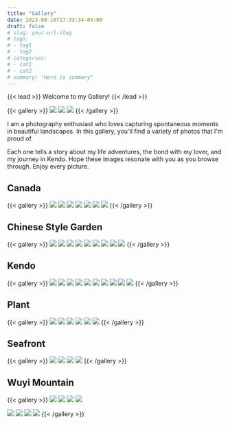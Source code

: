 ```yaml
---
title: "Gallery"
date: 2023-08-16T17:33:34-04:00
draft: false
# slug: your-url-slug
# tags:
# - tag1
# - tag2
# categories:
# - cat1
# - cat2
# summary: "Here is summary"
---
```


<!-- {{< alert cardColor="#51A8DD" iconColor="white" textColor="" >}}
**Loading speed is slow due to large image files**
{{< /alert >}} -->

{{< lead >}}
Welcome to my Gallery!
{{< /lead >}}

{{< gallery >}}
<img src="https://leon-picture-bed.nyc3.digitaloceanspaces.com/Gallery/choice/choice_2_5.JPG" class="grid-w30 md:grid-w33 xl:grid-w30" />
<img src="https://leon-picture-bed.nyc3.digitaloceanspaces.com/Gallery/choice/choice_2_2.JPG" class="grid-w30 md:grid-w33 xl:grid-w30" />
<img src="https://leon-picture-bed.nyc3.digitaloceanspaces.com/Gallery/wuyi/wuyi_1_5.jpeg" class="grid-w30 md:grid-w33 xl:grid-w30" />
{{< /gallery >}}

I am a photography enthusiast who loves capturing spontaneous moments in beautiful landscapes. In this gallery, you'll find a variety of photos that I'm proud of.

Each one tells a story about my life adventures, the bond with my lover, and my journey in Kendo. Hope these images resonate with you as you browse through. Enjoy every picture.

<!-- ## Canada

{{< gallery >}}
<img src="gallery/travel/hp_2_9.jpeg" class="grid-w50 md:grid-w50 xl:grid-w50" />
<img src="gallery/travel/hp_2_10.jpeg" class="grid-w50 md:grid-w50 xl:grid-w50" />
{{< /gallery >}} -->

## Canada

{{< gallery >}}
<img src="https://leon-picture-bed.nyc3.digitaloceanspaces.com/Gallery/canada/ca_1_9.JPG" class="grid-w66 md:grid-w66 xl:grid-w66" />
<img src="https://leon-picture-bed.nyc3.digitaloceanspaces.com/Gallery/canada/ca_1_3.JPG" class="grid-w30 md:grid-w33 xl:grid-w30" />
<img src="https://leon-picture-bed.nyc3.digitaloceanspaces.com/Gallery/canada/ca_1_4.JPG" class="grid-w30 md:grid-w33 xl:grid-w30" />
<img src="https://leon-picture-bed.nyc3.digitaloceanspaces.com/Gallery/canada/ca_1_6.JPG" class="grid-w30 md:grid-w33 xl:grid-w30" />
<img src="https://leon-picture-bed.nyc3.digitaloceanspaces.com/Gallery/canada/ca_1_7.JPG" class="grid-w30 md:grid-w33 xl:grid-w30" />
<img src="https://leon-picture-bed.nyc3.digitaloceanspaces.com/Gallery/canada/ca_1_8.JPG" class="grid-w66 md:grid-w66 xl:grid-w66" />
<img src="https://leon-picture-bed.nyc3.digitaloceanspaces.com/Gallery/choice/choice_2_3.jpg" class="grid-w30 md:grid-w33 xl:grid-w30" />
{{< /gallery >}}

## Chinese Style Garden

{{< gallery >}}
<img src="https://leon-picture-bed.nyc3.digitaloceanspaces.com/Gallery/travel/hp_1_7.JPG" class="grid-w66 md:grid-w66 xl:grid-w66" />
<img src="https://leon-picture-bed.nyc3.digitaloceanspaces.com/Gallery/travel/hp_1_4.JPG" class="grid-w30 md:grid-w33 xl:grid-w30" />
<img src="https://leon-picture-bed.nyc3.digitaloceanspaces.com/Gallery/wuyi/wuyi_2_6.jpeg" class="grid-w66 md:grid-w66 xl:grid-w66" />
<img src="https://leon-picture-bed.nyc3.digitaloceanspaces.com/Gallery/travel/hp_1_2.JPG" class="grid-w30 md:grid-w33 xl:grid-w30" />
<img src="https://leon-picture-bed.nyc3.digitaloceanspaces.com/Gallery/travel/hp_2_5.jpeg" class="grid-w30 md:grid-w33 xl:grid-w30" />
<img src="https://leon-picture-bed.nyc3.digitaloceanspaces.com/Gallery/travel/hp_2_7.JPG" class="grid-w66 md:grid-w66 xl:grid-w66" />
<img src="https://leon-picture-bed.nyc3.digitaloceanspaces.com/Gallery/travel/hp_1_6.JPG" class="grid-w30 md:grid-w33 xl:grid-w30" />
<img src="https://leon-picture-bed.nyc3.digitaloceanspaces.com/Gallery/travel/hp_2_4.JPG" class="grid-w30 md:grid-w33 xl:grid-w30" />
<img src="https://leon-picture-bed.nyc3.digitaloceanspaces.com/Gallery/travel/hp_2_6.JPG" class="grid-w30 md:grid-w33 xl:grid-w30" />
{{< /gallery >}}

## Kendo

{{< gallery >}}
<img src="https://leon-picture-bed.nyc3.digitaloceanspaces.com/Gallery/kendo/kendo_1_1.jpg" class="grid-w66 md:grid-w66 xl:grid-w66" />
<img src="https://leon-picture-bed.nyc3.digitaloceanspaces.com/Gallery/kendo/kendo_1_2.JPG" class="grid-w30 md:grid-w33 xl:grid-w30" />
<img src="https://leon-picture-bed.nyc3.digitaloceanspaces.com/Gallery/kendo/kendo_1_5.JPG" class="grid-w66 md:grid-w66 xl:grid-w66" />
<img src="https://leon-picture-bed.nyc3.digitaloceanspaces.com/Gallery/kendo/kendo_2_2.JPG" class="grid-w30 md:grid-w33 xl:grid-w30" />
<img src="https://leon-picture-bed.nyc3.digitaloceanspaces.com/Gallery/kendo/kendo_2_3.JPG" class="grid-w30 md:grid-w33 xl:grid-w30" />
<img src="https://leon-picture-bed.nyc3.digitaloceanspaces.com/Gallery/kendo/kendo_2_1.JPG" class="grid-w30 md:grid-w33 xl:grid-w30" />
<img src="https://leon-picture-bed.nyc3.digitaloceanspaces.com/Gallery/kendo/kendo_2_4.JPG" class="grid-w30 md:grid-w33 xl:grid-w30" />
<img src="https://leon-picture-bed.nyc3.digitaloceanspaces.com/Gallery/kendo/kendo_1_4.JPG" class="grid-w30 md:grid-w33 xl:grid-w30" />
<img src="https://leon-picture-bed.nyc3.digitaloceanspaces.com/Gallery/kendo/kendo_1_3.JPG" class="grid-w30 md:grid-w33 xl:grid-w30" />
<img src="https://leon-picture-bed.nyc3.digitaloceanspaces.com/Gallery/kendo/kendo_2_6.JPG" class="grid-w30 md:grid-w33 xl:grid-w30" />
{{< /gallery >}}

## Plant

{{< gallery >}}
<img src="https://leon-picture-bed.nyc3.digitaloceanspaces.com/Gallery/choice/choice_1_3.JPG" class="grid-w66 md:grid-w66 xl:grid-w66" />
<img src="https://leon-picture-bed.nyc3.digitaloceanspaces.com/Gallery/plant/plant_1_3.JPG" class="grid-w30 md:grid-w33 xl:grid-w30" />
<img src="https://leon-picture-bed.nyc3.digitaloceanspaces.com/Gallery/plant/plant_1_2.JPG" class="grid-w30 md:grid-w33 xl:grid-w30" />
<img src="https://leon-picture-bed.nyc3.digitaloceanspaces.com/Gallery/choice/choice_1_1.JPG" class="grid-w66 md:grid-w66 xl:grid-w66" />
<img src="https://leon-picture-bed.nyc3.digitaloceanspaces.com/Gallery/choice/choice_2_1.JPG" class="grid-w30 md:grid-w33 xl:grid-w30" />
<img src="https://leon-picture-bed.nyc3.digitaloceanspaces.com/Gallery/plant/plant_2_1.JPG" class="grid-w30 md:grid-w33 xl:grid-w30" />
{{< /gallery >}}

## Seafront

{{< gallery >}}
<img src="https://leon-picture-bed.nyc3.digitaloceanspaces.com/Gallery/choice/choice_1_2.JPG" class="grid-w66 md:grid-w66 xl:grid-w66" />
<img src="https://leon-picture-bed.nyc3.digitaloceanspaces.com/Gallery/choice/choice_2_4.JPG" class="grid-w30 md:grid-w33 xl:grid-w30" />
<img src="https://leon-picture-bed.nyc3.digitaloceanspaces.com/Gallery/choice/choice_1_4.JPG" class="grid-w30 md:grid-w33 xl:grid-w30" />
<img src="https://leon-picture-bed.nyc3.digitaloceanspaces.com/Gallery/travel/hp_2_3.jpeg" class="grid-w30 md:grid-w33 xl:grid-w30" />
{{< /gallery >}}

## Wuyi Mountain

{{< gallery >}}
<img src="https://leon-picture-bed.nyc3.digitaloceanspaces.com/Gallery/wuyi/wuyi_1_3.JPG" class="grid-w66 md:grid-w66 xl:grid-w66" />
<img src="https://leon-picture-bed.nyc3.digitaloceanspaces.com/Gallery/wuyi/wuyi_1_1.JPG" class="grid-w30 md:grid-w33 xl:grid-w30" />
<img src="https://leon-picture-bed.nyc3.digitaloceanspaces.com/Gallery/wuyi/wuyi_1_2.JPG" class="grid-w30 md:grid-w33 xl:grid-w30" />
<img src="https://leon-picture-bed.nyc3.digitaloceanspaces.com/Gallery/wuyi/wuyi_2_2.jpeg" class="grid-w66 md:grid-w66 xl:grid-w66" />

<!-- <img src="gallery/wuyi/wuyi_2_1.JPG" class="grid-w30 md:grid-w33 xl:grid-w30" /> -->
<img src="https://leon-picture-bed.nyc3.digitaloceanspaces.com/Gallery/wuyi/wuyi_1_4.JPG" class="grid-w30 md:grid-w33 xl:grid-w30" />
<img src="https://leon-picture-bed.nyc3.digitaloceanspaces.com/Gallery/travel/hp_1_1.JPG" class="grid-w30 md:grid-w33 xl:grid-w30" />
<img src="https://leon-picture-bed.nyc3.digitaloceanspaces.com/Gallery/wuyi/wuyi_2_3.JPG" class="grid-w30 md:grid-w33 xl:grid-w30" />
<img src="https://leon-picture-bed.nyc3.digitaloceanspaces.com/Gallery/wuyi/wuyi_2_4.JPG" class="grid-w30 md:grid-w33 xl:grid-w30" />
{{< /gallery >}}
